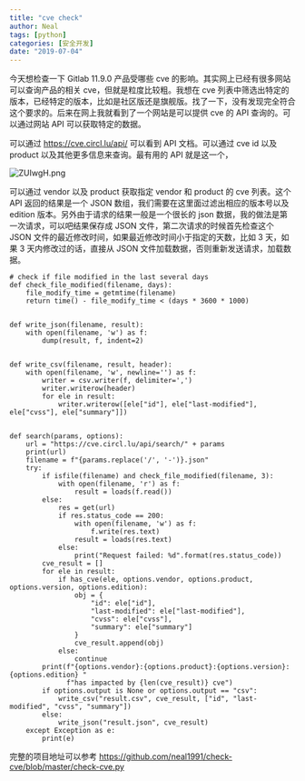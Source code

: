 ```yaml
---
title: "cve check"
author: Neal
tags: [python]
categories: [安全开发]
date: "2019-07-04" 
---
```


今天想检查一下 Gitlab 11.9.0 产品受哪些 cve 的影响。其实网上已经有很多网站可以查询产品的相关 cve，但就是粒度比较粗。我想在 cve 列表中筛选出特定的版本，已经特定的版本，比如是社区版还是旗舰版。找了一下，没有发现完全符合这个要求的。后来在网上我就看到了一个网站是可以提供 cve 的 API 查询的。可以通过网站 API 可以获取特定的数据。

可以通过 https://cve.circl.lu/api/ 可以看到 API 文档。可以通过 cve id 以及 product 以及其他更多信息来查询。最有用的 API 就是这一个，

![ZUIwgH.png](https://s2.ax1x.com/2019/07/04/ZUIwgH.png)

可以通过 vendor 以及 product 获取指定 vendor 和 product 的 cve 列表。这个 API 返回的结果是一个 JSON 数组，我们需要在这里面过滤出相应的版本号以及 edition 版本。另外由于请求的结果一般是一个很长的 json 数据，我的做法是第一次请求，可以吧结果保存成 JSON 文件，第二次请求的时候首先检查这个 JSON 文件的最近修改时间，如果最近修改时间小于指定的天数，比如 3 天，如果 3 天内修改过的话，直接从 JSON 文件加载数据，否则重新发送请求，加载数据。

```
# check if file modified in the last several days
def check_file_modified(filename, days):
    file_modify_time = getmtime(filename)
    return time() - file_modify_time < (days * 3600 * 1000)


def write_json(filename, result):
    with open(filename, 'w') as f:
        dump(result, f, indent=2)


def write_csv(filename, result, header):
    with open(filename, 'w', newline='') as f:
        writer = csv.writer(f, delimiter=',')
        writer.writerow(header)
        for ele in result:
            writer.writerow([ele["id"], ele["last-modified"], ele["cvss"], ele["summary"]])


def search(params, options):
    url = "https://cve.circl.lu/api/search/" + params
    print(url)
    filename = f"{params.replace('/', '-')}.json"
    try:
        if isfile(filename) and check_file_modified(filename, 3):
            with open(filename, 'r') as f:
                result = loads(f.read())
        else:
            res = get(url)
            if res.status_code == 200:
                with open(filename, 'w') as f:
                    f.write(res.text)
                result = loads(res.text)
            else:
                print("Request failed: %d".format(res.status_code))
        cve_result = []
        for ele in result:
            if has_cve(ele, options.vendor, options.product, options.version, options.edition):
                obj = {
                    "id": ele["id"],
                    "last-modified": ele["last-modified"],
                    "cvss": ele["cvss"],
                    "summary": ele["summary"]
                }
                cve_result.append(obj)
            else:
                continue
        print(f"{options.vendor}:{options.product}:{options.version}:{options.edition} "
              f"has impacted by {len(cve_result)} cve")
        if options.output is None or options.output == "csv":
            write_csv("result.csv", cve_result, ["id", "last-modified", "cvss", "summary"])
        else:
            write_json("result.json", cve_result)
    except Exception as e:
        print(e)
```

完整的项目地址可以参考 https://github.com/neal1991/check-cve/blob/master/check-cve.py
